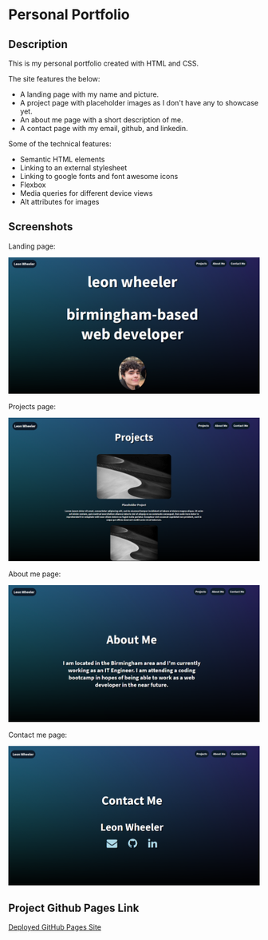 # Personal Portfolio

## Description

This is my personal portfolio created with HTML and CSS.

The site features the below:

- A landing page with my name and picture.
- A project page with placeholder images as I don't have any to showcase yet.
- An about me page with a short description of me.
- A contact page with my email, github, and linkedin.

Some of the technical features:

- Semantic HTML elements
- Linking to an external stylesheet
- Linking to google fonts and font awesome icons
- Flexbox
- Media queries for different device views
- Alt attributes for images

## Screenshots

Landing page:

![Alt text](./Assets/images/landingpage.png "Landing page")

Projects page:

![Alt text](./Assets/images/projectspage.png "Projects page")

About me page:

![Alt text](./Assets/images/aboutmepage.png "About me page")

Contact me page:

![Alt text](./Assets/images/contactmepage.png "Contact me page")

## Project Github Pages Link

[Deployed GitHub Pages Site](https://leon3005.github.io/Personal_Portfolio/)
